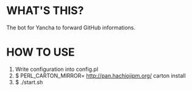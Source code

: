 # WHAT'S THIS?
The bot for Yancha to forward GitHub informations.

# HOW TO USE
1. Write configuration into config.pl
2. $ PERL_CARTON_MIRROR= http://pan.hachiojipm.org/ carton install
3. $ ./start.sh
